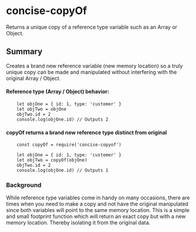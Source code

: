# concise-copyOf
Returns a unique copy of a reference type variable such as an Array or Object.

## Summary
  Creates a brand new reference variable (new memory location) so a truly unique copy can be made and manipulated without interfering with the original Array / Object.

  #### Reference type (Array / Object) behavior:
```
    let objOne = { id: 1, type: 'customer' }
    let objTwo = objOne
    objTwo.id = 2
    console.log(objOne.id) // Outputs 2
```

  #### copyOf returns a brand new reference type distinct from original
```
    const copyOf = require('concise-copyof')

    let objOne = { id: 1, type: 'customer' }
    let objTwo = copyOf(objOne)
    objTwo.id = 2
    console.log(objOne.id) // Outputs 1
```

### Background
  While reference type variables come in handy on many occasions, there are times when you need to make a copy and not have the original manipulated since both variables will point to the same memory location.  This is a simple and small footprint function which will return an exact copy but with a new memory location.  Thereby isolating it from the original data.